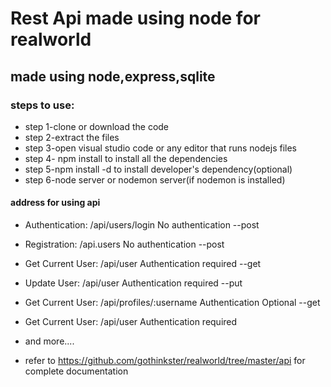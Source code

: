 # Rest Api made using node for realworld

## made using node,express,sqlite

### steps to use:

   
   * step 1-clone or download the code
   * step 2-extract the files
   * step 3-open visual studio code or any editor that runs nodejs files
   * step 4- npm install to install all the dependencies
   * step 5-npm install -d to install developer's dependency(optional)
   * step 6-node server or nodemon server(if nodemon is installed)


#### address for using api

 * Authentication: /api/users/login  No authentication --post
 * Registration: /api.users No authentication --post
 * Get Current User: /api/user Authentication required --get
 * Update User: /api/user Authentication required --put
 * Get Current User: /api/profiles/:username Authentication Optional --get
 * Get Current User: /api/user Authentication required
 * and more....

 * refer to <https://github.com/gothinkster/realworld/tree/master/api> for complete documentation



